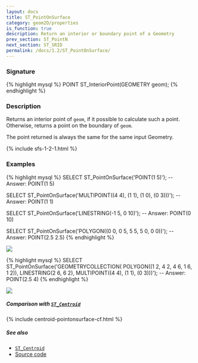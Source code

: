 ```yaml
---
layout: docs
title: ST_PointOnSurface
category: geom2D/properties
is_function: true
description: Return an interior or boundary point of a Geometry
prev_section: ST_PointN
next_section: ST_SRID
permalink: /docs/1.2/ST_PointOnSurface/
---
```


### Signature

{% highlight mysql %}
POINT ST_InteriorPoint(GEOMETRY geom);
{% endhighlight %}

### Description

Returns an interior point of `geom`, if it possible to calculate such a point.
Otherwise, returns a point on the boundary of `geom`.

The point returned is always the same for the same input Geometry.

{% include sfs-1-2-1.html %}

### Examples

{% highlight mysql %}
SELECT ST_PointOnSurface('POINT(1 5)');
-- Answer: POINT(1 5)

SELECT ST_PointOnSurface('MULTIPOINT((4 4), (1 1), (1 0), (0 3)))');
-- Answer: POINT(1 1)

SELECT ST_PointOnSurface('LINESTRING(-1 5, 0 10)');
-- Answer: POINT(0 10)

SELECT ST_PointOnSurface('POLYGON((0 0, 0 5, 5 5, 5 0, 0 0))');
-- Answer: POINT(2.5 2.5)
{% endhighlight %}

<img class="displayed" src="../ST_PointOnSurface_1.png"/>

{% highlight mysql %}
SELECT ST_PointOnSurface('GEOMETRYCOLLECTION(
                             POLYGON((1 2, 4 2, 4 6, 1 6, 1 2)),
                             LINESTRING(2 6, 6 2),
                             MULTIPOINT((4 4), (1 1), (0 3)))');
-- Answer: POINT(2.5 4)
{% endhighlight %}

<img class="displayed" src="../ST_PointOnSurface_2.png"/>

##### Comparison with [`ST_Centroid`](../ST_Centroid)

{% include centroid-pointonsurface-cf.html %}

##### See also

* [`ST_Centroid`](../ST_Centroid)
* <a href="https://github.com/orbisgis/h2gis/blob/master/h2spatial/src/main/java/org/h2gis/h2spatial/internal/function/spatial/properties/ST_PointOnSurface.java" target="_blank">Source code</a>
